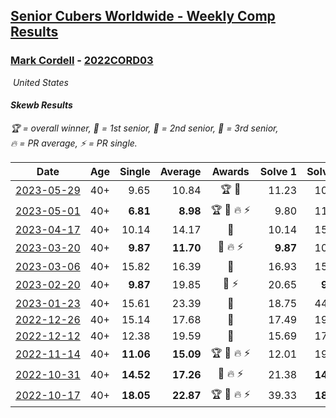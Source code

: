 <style>table {white-space: nowrap;}</style>
<link rel="stylesheet" type="text/css" href="/scw-comp/css/flags.css" />

## [Senior Cubers Worldwide - Weekly Comp Results](/scw-comp/results/)
### [Mark Cordell](README.md) - [2022CORD03](https://www.worldcubeassociation.org/persons/2022CORD03?event=skewb)

<i class="flag flag-US" />&nbsp;United States

#### Skewb Results

<span style="white-space: nowrap;">🏆 = overall winner</span>, <span style="white-space: nowrap;">🥇 = 1st senior</span>, <span style="white-space: nowrap;">🥈 = 2nd senior</span>, <span style="white-space: nowrap;">🥉 = 3rd senior</span>, <span style="white-space: nowrap;">🔥 = PR average</span>, <span style="white-space: nowrap;">⚡ = PR single</span>.

| Date | Age | Single | Average | Awards | Solve 1 | Solve 2 | Solve 3 | Solve 4 | Solve 5 | Video |
| :--: | :--: | --: | --: | :--: | --: | --: | --: | --: | --: | :-- |
| [2023-05-29](../../results/2023-05-29/skewb.md) | 40+ | 9.65 | 10.84 | 🏆 🥇 | 11.23 | 10.13 | 11.16 | 9.65 | 21.62 | [Desktop](https://www.facebook.com/events/3552780501633678/permalink/3557429174502144) / [Mobile](https://m.facebook.com/events/3552780501633678?view=permalink&id=3557429174502144) |
| [2023-05-01](../../results/2023-05-01/skewb.md) | 40+ | **6.81** | **8.98** | 🏆 🥇 🔥 ⚡ | 9.80 | 11.06 | 7.17 | **6.81** | 9.97 | [Desktop](https://www.facebook.com/events/1407988503335303/permalink/1412365282897625) / [Mobile](https://m.facebook.com/events/1407988503335303?view=permalink&id=1412365282897625) |
| [2023-04-17](../../results/2023-04-17/skewb.md) | 40+ | 10.14 | 14.17 | 🥈 | 10.14 | 15.58 | 17.01 | 13.94 | 12.99 | [Desktop](https://www.facebook.com/events/238970528738328/permalink/247175091251205) / [Mobile](https://m.facebook.com/events/238970528738328?view=permalink&id=247175091251205) |
| [2023-03-20](../../results/2023-03-20/skewb.md) | 40+ | **9.87** | **11.70** | 🥈 🔥 ⚡ | **9.87** | 10.23 | 14.45 | 13.23 | 11.64 | [Desktop](https://www.facebook.com/events/171663595723883/permalink/179969831559926) / [Mobile](https://m.facebook.com/events/171663595723883?view=permalink&id=179969831559926) |
| [2023-03-06](../../results/2023-03-06/skewb.md) | 40+ | 15.82 | 16.39 | 🥈 | 16.93 | 15.82 | 15.99 | 22.39 | 16.26 | [Desktop](https://www.facebook.com/events/520428456921801/permalink/527135556251091) / [Mobile](https://m.facebook.com/events/520428456921801?view=permalink&id=527135556251091) |
| [2023-02-20](../../results/2023-02-20/skewb.md) | 40+ | **9.87** | 19.85 | 🥉 ⚡ | 20.65 | **9.87** | 23.64 | 46.48 | 15.27 | [Desktop](https://www.facebook.com/events/902902514362571/permalink/910654333587389) / [Mobile](https://m.facebook.com/events/902902514362571?view=permalink&id=910654333587389) |
| [2023-01-23](../../results/2023-01-23/skewb.md) | 40+ | 15.61 | 23.39 | 🥈 | 18.75 | 44.37 | 18.36 | 15.61 | 33.07 | [Desktop](https://www.facebook.com/events/1297068784473295/permalink/1306437523536421) / [Mobile](https://m.facebook.com/events/1297068784473295?view=permalink&id=1306437523536421) |
| [2022-12-26](../../results/2022-12-26/skewb.md) | 40+ | 15.14 | 17.68 | 🥈 | 17.49 | 19.53 | 15.14 | 24.94 | 16.02 | [Desktop](https://www.facebook.com/events/1093949927944727/permalink/1102688260404227) / [Mobile](https://m.facebook.com/events/1093949927944727?view=permalink&id=1102688260404227) |
| [2022-12-12](../../results/2022-12-12/skewb.md) | 40+ | 12.38 | 19.59 | 🥈 | 15.69 | 17.74 | 12.38 | 25.33 | 29.89 | [Desktop](https://www.facebook.com/events/663641112081341/permalink/674201064358679) / [Mobile](https://m.facebook.com/events/663641112081341?view=permalink&id=674201064358679) |
| [2022-11-14](../../results/2022-11-14/skewb.md) | 40+ | **11.06** | **15.09** | 🏆 🥇 🔥 ⚡ | 12.01 | 19.96 | 26.61 | 13.31 | **11.06** | [Desktop](https://www.facebook.com/events/6099811736738322/permalink/6145487015504127) / [Mobile](https://m.facebook.com/events/6099811736738322?view=permalink&id=6145487015504127) |
| [2022-10-31](../../results/2022-10-31/skewb.md) | 40+ | **14.52** | **17.26** | 🥈 🔥 ⚡ | 21.38 | **14.52** | 15.87 | 16.00 | 19.91 | [Desktop](https://www.facebook.com/events/843784600089254/permalink/853401805794200) / [Mobile](https://m.facebook.com/events/843784600089254?view=permalink&id=853401805794200) |
| [2022-10-17](../../results/2022-10-17/skewb.md) | 40+ | **18.05** | **22.87** | 🏆 🥇 🔥 ⚡ | 39.33 | **18.05** | 19.92 | 19.76 | 28.93 | [Desktop](https://www.facebook.com/events/1085515762098391/permalink/1095070054476295) / [Mobile](https://m.facebook.com/events/1085515762098391?view=permalink&id=1095070054476295) |


<!-- Global site tag (gtag.js) - Google Analytics -->
<script async src="https://www.googletagmanager.com/gtag/js?id=UA-86348435-3"></script>
<script>window.dataLayer = window.dataLayer || []; function gtag() {dataLayer.push(arguments);} gtag('js', new Date()); gtag('config', 'UA-86348435-3');</script>
